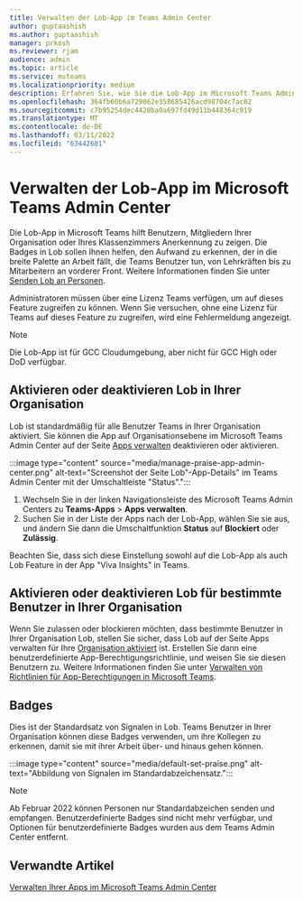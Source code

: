 ```yaml
---
title: Verwalten der Lob-App im Teams Admin Center
author: guptaashish
ms.author: guptaashish
manager: prkosh
ms.reviewer: rjam
audience: admin
ms.topic: article
ms.service: msteams
ms.localizationpriority: medium
description: Erfahren Sie, wie Sie die Lob-App im Microsoft Teams Admin Center verwalten.
ms.openlocfilehash: 364fb60b6a729062e358685426acd98704c7ac02
ms.sourcegitcommit: c7b95254dec4420ba0a697fd49d11b448364c919
ms.translationtype: MT
ms.contentlocale: de-DE
ms.lasthandoff: 03/11/2022
ms.locfileid: "63442681"
---
```

# <a name="manage-the-praise-app-in-the-microsoft-teams-admin-center"></a>Verwalten der Lob-App im Microsoft Teams Admin Center

Die Lob-App in Microsoft Teams hilft Benutzern, Mitgliedern Ihrer Organisation oder Ihres Klassenzimmers Anerkennung zu zeigen. Die Badges in Lob sollen Ihnen helfen, den Aufwand zu erkennen, der in die breite Palette an Arbeit fällt, die Teams Benutzer tun, von Lehrkräften bis zu Mitarbeitern an vorderer Front. Weitere Informationen finden Sie unter [Senden Lob an Personen](https://support.microsoft.com/office/send-praise-to-people-50f26b47-565f-40fe-8642-5ca2a5ed261e).

Administratoren müssen über eine Lizenz Teams verfügen, um auf dieses Feature zugreifen zu können. Wenn Sie versuchen, ohne eine Lizenz für Teams auf dieses Feature zu zugreifen, wird eine Fehlermeldung angezeigt.

> [!NOTE]
> Die Lob-App ist für GCC Cloudumgebung, aber nicht für GCC High oder DoD verfügbar.

## <a name="enable-or-disable-praise-in-your-organization"></a>Aktivieren oder deaktivieren Lob in Ihrer Organisation

Lob ist standardmäßig für alle Benutzer Teams in Ihrer Organisation aktiviert. Sie können die App auf Organisationsebene im Microsoft Teams Admin Center auf der Seite [Apps verwalten](manage-apps.md) deaktivieren oder aktivieren.

:::image type="content" source="media/manage-praise-app-admin-center.png" alt-text="Screenshot der Seite Lob"-App-Details" im Teams Admin Center mit der Umschaltleiste "Status".":::

1. Wechseln Sie in der linken Navigationsleiste des Microsoft Teams Admin Centers zu **Teams-Apps** > **Apps verwalten**.
2. Suchen Sie in der Liste der Apps nach der Lob-App, wählen Sie sie aus, und ändern Sie dann die Umschaltfunktion **Status** auf **Blockiert** oder **Zulässig**.

Beachten Sie, dass sich diese Einstellung sowohl auf die Lob-App als auch Lob Feature in der App "Viva Insights" in Teams.

## <a name="enable-or-disable-praise-for-specific-users-in-your-organization"></a>Aktivieren oder deaktivieren Lob für bestimmte Benutzer in Ihrer Organisation

Wenn Sie zulassen oder blockieren möchten, dass bestimmte Benutzer in Ihrer Organisation Lob, stellen Sie sicher, dass Lob auf der Seite Apps verwalten für Ihre [Organisation aktiviert](manage-apps.md) ist. Erstellen Sie dann eine benutzerdefinierte App-Berechtigungsrichtlinie, und weisen Sie sie diesen Benutzern zu. Weitere Informationen finden Sie unter [Verwalten von Richtlinien für App-Berechtigungen in Microsoft Teams](teams-app-permission-policies.md).

## <a name="badges"></a>Badges

Dies ist der Standardsatz von Signalen in Lob. Teams Benutzer in Ihrer Organisation können diese Badges verwenden, um ihre Kollegen zu erkennen, damit sie mit ihrer Arbeit über- und hinaus gehen können.

:::image type="content" source="media/default-set-praise.png" alt-text="Abbildung von Signalen im Standardabzeichensatz.":::

> [!NOTE]
> Ab Februar 2022 können Personen nur Standardabzeichen senden und empfangen. Benutzerdefinierte Badges sind nicht mehr verfügbar, und Optionen für benutzerdefinierte Badges wurden aus dem Teams Admin Center entfernt.

## <a name="related-articles"></a>Verwandte Artikel

[Verwalten Ihrer Apps im Microsoft Teams Admin Center](manage-apps.md)
